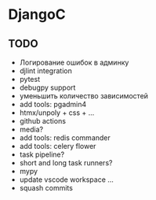 # DjangoC

## TODO

- Логирование ошибок в админку
- djlint integration
- pytest
- debugpy support
- уменьшить количество зависимостей
- add tools: pgadmin4
- htmx/unpoly + css + ...
- github actions
- media?
- add tools: redis commander
- add tools: celery flower
- task pipeline?
- short and long task runners?
- mypy
- update vscode workspace
  ...
- squash commits
